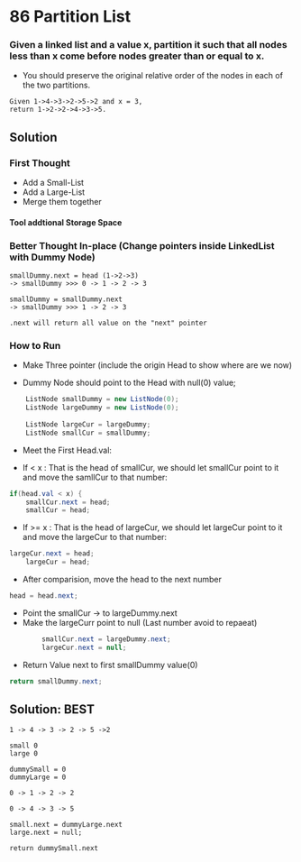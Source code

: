 # 86 Partition List

### Given a linked list and a value x, partition it such that all nodes less than x come before nodes greater than or equal to x.

- You should preserve the original relative order of the nodes in each of the two partitions.

```
Given 1->4->3->2->5->2 and x = 3,
return 1->2->2->4->3->5.
```

## Solution

### First Thought

- Add a Small-List
- Add a Large-List
- Merge them together

#### Tool addtional Storage Space

### Better Thought In-place (Change pointers inside LinkedList with Dummy Node)

```
smallDummy.next = head (1->2->3)
-> smallDummy >>> 0 -> 1 -> 2 -> 3

smallDummy = smallDummy.next
-> smallDummy >>> 1 -> 2 -> 3

.next will return all value on the "next" pointer
```

### How to Run
- Make Three pointer (include the origin Head to show where are we now)

- Dummy Node should point to the Head with null(0) value; 

```java
    ListNode smallDummy = new ListNode(0);
    ListNode largeDummy = new ListNode(0);
        
    ListNode largeCur = largeDummy;
    ListNode smallCur = smallDummy;
```

- Meet the First Head.val:
* If < x : That is the head of smallCur, we should let smallCur point to it and move the samllCur to that number:

```java
if(head.val < x) {
    smallCur.next = head;
    smallCur = head;
```

* If >= x : That is the head of largeCur,
we should let largeCur point to it and move the largeCur to that number:

```java
largeCur.next = head;
    largeCur = head;
```
* After comparision, move the head to the next number
```java
head = head.next;
```

* Point the smallCur -> to largeDummy.next
* Make the largeCurr point to null (Last number avoid to repaeat)

```java
        smallCur.next = largeDummy.next;
        largeCur.next = null;
```

* Return Value next to first smallDummy value(0)
```java
return smallDummy.next; 
```


## Solution: BEST
```
1 -> 4 -> 3 -> 2 -> 5 ->2

small 0
large 0

dummySmall = 0
dummyLarge = 0

0 -> 1 -> 2 -> 2

0 -> 4 -> 3 -> 5

small.next = dummyLarge.next
large.next = null;

return dummySmall.next
```